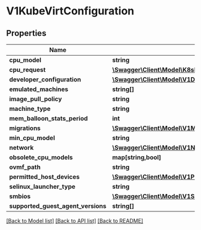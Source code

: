 # V1KubeVirtConfiguration

## Properties
Name | Type | Description | Notes
------------ | ------------- | ------------- | -------------
**cpu_model** | **string** |  | [optional] 
**cpu_request** | [**\Swagger\Client\Model\K8sIoApimachineryPkgApiResourceQuantity**](K8sIoApimachineryPkgApiResourceQuantity.md) |  | [optional] 
**developer_configuration** | [**\Swagger\Client\Model\V1DeveloperConfiguration**](V1DeveloperConfiguration.md) |  | [optional] 
**emulated_machines** | **string[]** |  | [optional] 
**image_pull_policy** | **string** |  | [optional] 
**machine_type** | **string** |  | [optional] 
**mem_balloon_stats_period** | **int** |  | [optional] 
**migrations** | [**\Swagger\Client\Model\V1MigrationConfiguration**](V1MigrationConfiguration.md) |  | [optional] 
**min_cpu_model** | **string** |  | [optional] 
**network** | [**\Swagger\Client\Model\V1NetworkConfiguration**](V1NetworkConfiguration.md) |  | [optional] 
**obsolete_cpu_models** | **map[string,bool]** |  | [optional] 
**ovmf_path** | **string** |  | [optional] 
**permitted_host_devices** | [**\Swagger\Client\Model\V1PermittedHostDevices**](V1PermittedHostDevices.md) |  | [optional] 
**selinux_launcher_type** | **string** |  | [optional] 
**smbios** | [**\Swagger\Client\Model\V1SMBiosConfiguration**](V1SMBiosConfiguration.md) |  | [optional] 
**supported_guest_agent_versions** | **string[]** |  | [optional] 

[[Back to Model list]](../README.md#documentation-for-models) [[Back to API list]](../README.md#documentation-for-api-endpoints) [[Back to README]](../README.md)


